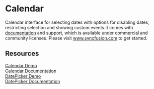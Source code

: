 # Calendar

Calendar interface for selecting dates with options for disabling dates, restricting selection and showing custom events.It comes with [documentation](http://ej2.syncfusion.com/documentation/calendar) and support, which is available under commercial and community licenses. Please visit www.syncfusion.com to get started.  

## Resources

[Calendar Demo](http://ej2.syncfusion.com/demos/#/calendar/default.html)    
[Calendar Documentation](http://ej2.syncfusion.com/documentation/calendar)  
[DatePicker Demo](http://ej2.syncfusion.com/demos/#/datepicker/default.html)       
[DatePicker Documentation](http://ej2.syncfusion.com/documentation/datepicker) 